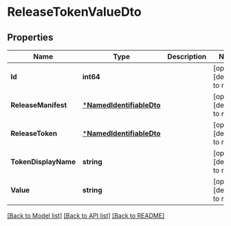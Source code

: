 # ReleaseTokenValueDto

## Properties
Name | Type | Description | Notes
------------ | ------------- | ------------- | -------------
**Id** | **int64** |  | [optional] [default to null]
**ReleaseManifest** | [***NamedIdentifiableDto**](NamedIdentifiableDto.md) |  | [optional] [default to null]
**ReleaseToken** | [***NamedIdentifiableDto**](NamedIdentifiableDto.md) |  | [optional] [default to null]
**TokenDisplayName** | **string** |  | [optional] [default to null]
**Value** | **string** |  | [optional] [default to null]

[[Back to Model list]](../README.md#documentation-for-models) [[Back to API list]](../README.md#documentation-for-api-endpoints) [[Back to README]](../README.md)


